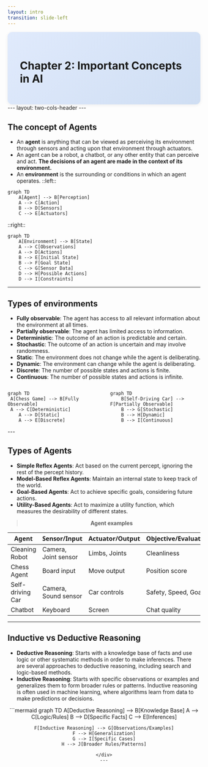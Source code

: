 ```yaml
---
layout: intro
transition: slide-left
---
```


<div style="background: linear-gradient(135deg, #e0eafc 0%, #cfdef3 100%); padding: 2rem; border-radius: 12px; box-shadow: 0 2px 8px rgba(0,0,0,0.07);">

# Chapter 2: Important Concepts in AI

</div>
---
layout: two-cols-header
---

## The concept of Agents
- An **agent** is anything that can be viewed as perceiving its environment through sensors and acting upon that environment through actuators.
- An agent can be a robot, a chatbot, or any other entity that can perceive and act. **The decisions of an agent are made in the context of its environment.**
- An **environment** is the surrounding or conditions in which an agent operates.
::left::

```mermaid
graph TD
    A[Agent] --> B[Perception]
    A --> C[Action]
    B --> D[Sensors]
    C --> E[Actuators]
```
::right::

```mermaid
graph TD
    A[Environment] --> B[State]
    A --> C[Observations]
    A --> D[Actions]
    B --> E[Initial State]
    B --> F[Goal State]
    C --> G[Sensor Data]
    D --> H[Possible Actions]
    D --> I[Constraints]
```

---

## Types of environments
- **Fully observable**: The agent has access to all relevant information about the environment at all times. 
- **Partially observable**: The agent has limited access to information.
- **Deterministic**: The outcome of an action is predictable and certain. 
- **Stochastic**: The outcome of an action is uncertain and may involve randomness.
- **Static**: The environment does not change while the agent is deliberating. 
- **Dynamic**: The environment can change while the agent is deliberating.
- **Discrete**: The number of possible states and actions is finite. 
- **Continuous**: The number of possible states and actions is infinite.

<div style="display: flex; gap: 2rem; align-items: flex-start;">
<div style="flex: 1;">

```mermaid
graph TD
 A[Chess Game] --> B[Fully Observable]
 A --> C[Deterministic]
    A --> D[Static]
    A --> E[Discrete]
``` 
</div>
<div style="flex: 1;">

```mermaid
graph TD
    B[Self-Driving Car] --> F[Partially Observable]
    B --> G[Stochastic]
    B --> H[Dynamic]
    B --> I[Continuous]
``` 
</div>
</div>
---

## Types of Agents

- **Simple Reflex Agents**: Act based on the current percept, ignoring the rest of the percept history.
- **Model-Based Reflex Agents**: Maintain an internal state to keep track of the world.
- **Goal-Based Agents**: Act to achieve specific goals, considering future actions.
- **Utility-Based Agents**: Act to maximize a utility function, which measures the desirability of different states.

<div align="center">

> **Agent examples**

</div>

| <span style="font-family: 'Segoe UI', 'Arial', sans-serif; font-weight: 700;">Agent</span>            | <span style="font-family: 'Segoe UI', 'Arial', sans-serif; font-weight: 700;">Sensor/Input</span>         | <span style="font-family: 'Segoe UI', 'Arial', sans-serif; font-weight: 700;">Actuator/Output</span>      | <span style="font-family: 'Segoe UI', 'Arial', sans-serif; font-weight: 700;">Objective/Evaluation</span>      | <span style="font-family: 'Segoe UI', 'Arial', sans-serif; font-weight: 700;">State/Environment</span>      |
|------------------|---------------------|----------------------|--------------------------|-----------------------|
| Cleaning Robot   | Camera, Joint sensor | Limbs, Joints        | Cleanliness              | Object positions      |
| Chess Agent      | Board input          | Move output          | Position score           | Chess board           |
| Self-driving Car | Camera, Sound sensor | Car controls         | Safety, Speed, Goals     | Traffic conditions    |
| Chatbot          | Keyboard             | Screen               | Chat quality             | Dialog history        |
---

## Inductive vs Deductive Reasoning

- **Deductive Reasoning**: Starts with a knowledge base of facts and use logic or other systematic methods in order to make inferences. There are several approaches to deductive reasoning, including search and logic-based methods.
- **Inductive Reasoning**: Starts with specific observations or examples and generalizes them to form broader rules or patterns. Inductive reasoning is often used in machine learning, where algorithms learn from data to make predictions or decisions.
<div align="center">
```mermaid
graph TD
    A[Deductive Reasoning] --> B[Knowledge Base]
    A --> C[Logic/Rules]
    B --> D[Specific Facts]
    C --> E[Inferences]
    
    F[Inductive Reasoning] --> G[Observations/Examples]
    F --> H[Generalization]
    G --> I[Specific Cases]
    H --> J[Broader Rules/Patterns]
```
</div>
---
